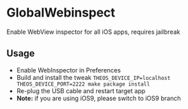 # GlobalWebinspect

Enable WebView inspector for all iOS apps, requires jailbreak

## Usage

* Enable WebInspector in Preferences
* Build and install the tweak `THEOS_DEVICE_IP=localhost THEOS_DEVICE_PORT=2222 make package install`
* Re-plug the USB cable and restart target app
* **Note:** if you are using iOS9, please switch to iOS9 branch

